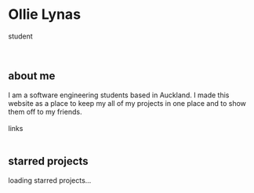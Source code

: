 <!-- no index -->
<style>
h2 {
    font-size: 1.5em;
}
</style>
# Ollie Lynas
student

<br>

<div class="info-box">
<h2>about me</h2>
I am a software engineering students based in Auckland. I made this website as a place to keep my all of my projects in one place and to show them off to my friends. 
<br>
<br>
<a id = "md_files/about me/links.md" class="link" onclick = "window.load_md(this.id);">links</a>
</div>
<br>
<div class="info-box">
<h2> starred projects</h2>
loading starred projects...
</div>

